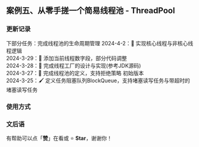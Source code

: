 ## 案例五、从零手搓一个简易线程池 - ThreadPool

### 更新记录
下部分任务：完成线程池的生命周期管理
2024-4-2：🔖 实现核心线程与非核心线程逻辑  
2024-3-29：🔖 添加当前线程数字段，部分代码调整  
2024-3-28：🔖 完成线程工厂的设计与实现(参考JDK源码)  
2024-3-27：📖 完成线程池的定义，支持拒绝策略 初始版本  
2024-3-25：🖌 定义任务阻塞队列BlockQueue，支持堵塞读写任务与带超时的堵塞读写任务  

### 使用方式

### 文后语

有帮助可以点「**赞**」在看或 :star: **Star**，谢谢你！
